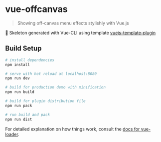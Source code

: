 # vue-offcanvas

> Showing off-canvas menu effects stylishly with Vue.js

:rocket: Skeleton generated with Vue-CLI using template [vuejs-template-plugin](https://github.com/mazipan/vuejs-template-plugin)

## Build Setup

``` bash
# install dependencies
npm install

# serve with hot reload at localhost:8080
npm run dev

# build for production demo with minification
npm run build

# build for plugin distribution file
npm run pack

# run build and pack
npm run dist
```

For detailed explanation on how things work, consult the [docs for vue-loader](http://vuejs.github.io/vue-loader).
